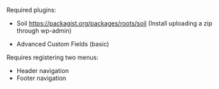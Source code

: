 Required plugins:

- Soil 
https://packagist.org/packages/roots/soil
(Install uploading a zip through wp-admin)

- Advanced Custom Fields (basic)

Requires registering two menus:
- Header navigation
- Footer navigation
